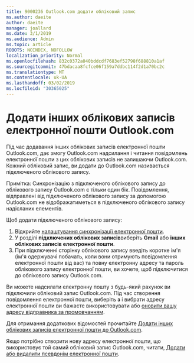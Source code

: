 ```yaml
---
title: 9000236 Outlook.com додати обліковий запис
ms.author: daeite
author: daeite
manager: joallard
ms.date: 3/1/2019
ms.audience: Admin
ms.topic: article
ROBOTS: NOINDEX, NOFOLLOW
localization_priority: Normal
ms.openlocfilehash: 832c0372a040bddcdf7683ef52798f688810a1af
ms.sourcegitcommit: 47bdacaa8fcfce06f159a7ddbc114f2d1a70bc2c
ms.translationtype: MT
ms.contentlocale: uk-UA
ms.lasthandoff: 03/02/2019
ms.locfileid: "30365025"
---
```

# <a name="add-your-other-email-accounts-to-outlookcom"></a>Додати інших облікових записів електронної пошти Outlook.com

Під час додавання інших облікових записів електронної пошти Outlook.com, дає змогу Outlook.com надсилання і читання повідомлень електронної пошти з цих облікових записів не залишаючи Outlook.com. Кожний обліковий запис, ви додати до Outlook.com називається підключеного облікового запису.

Примітка: Синхронізацію з підключеного облікового запису до облікового запису Outlook.com є тільки один бік. Повідомлення, відправлені від підключеного облікового запису за допомогою Outlook.com не відображатиметься в підключеного облікового запису надісланих елементів.

Щоб додати підключеного облікового запису:

1. Відкрийте [налаштування синхронізації електронної пошти](https://go.microsoft.com/fwlink/?linkid=875264).
2. У розділі **підключених облікових записів**виберіть **Gmail** або **інших облікових записів електронної пошти**.
3. При підключенні сторінку облікового запису введіть коротке ім'я (ім'я одержувачі побачать, коли вони отримують повідомлення електронної пошти від вас) та повну електронну адресу та пароль облікового запису електронної пошти, ви хочете, щоб підключитися до облікового запису Outlook.com.

Ви можете надсилати електронну пошту з будь-який рахунок ви підключили обліковий запис Outlook.com. Під час створення повідомлення електронної пошти, виберіть **з** і вибрати адресу електронної пошти ви бажаєте використовувати або [оновити вашу адресу відправника за промовчанням](https://go.microsoft.com/fwlink/?linkid=875264).

Для отримання додаткових відомостей прочитайте [Додати інших облікових записів електронної пошти до Outlook.com](https://support.office.com/article/c5224df4-5885-4e79-91ba-523aa743f0ba).

Якщо потрібно створити нову адресу електронної пошти, що використовує той самий обліковий запис Outlook.com, читати, [Додати або видалити псевдонім електронної пошти](https://support.office.com/article/459b1989-356d-40fa-a689-8f285b13f1f2).